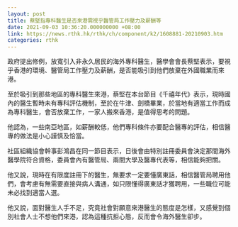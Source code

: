 ```yaml
---
layout: post
title: 蔡堅指專科醫生是否來港需視乎醫管局工作壓力及薪酬等
date: 2021-09-03 10:36:20.000000000 +08:00
link: https://news.rthk.hk/rthk/ch/component/k2/1608881-20210903.htm
categories: rthk
---
```


政府提出修例，放寬引入非永久居民的海外專科醫生，醫學會會長蔡堅表示，要視乎香港的環境、醫管局工作壓力及薪酬，是否能吸引到他們放棄在外國職業而來港。

至於吸引到那些地區的專科醫生來港，蔡堅在本台節目《千禧年代》表示，現時國內的醫生暫時未有專科評估機制，至於在牛津、劍橋畢業，於當地有適當工作而成為專科醫生，會否放棄工作，一家人搬來香港，是值得思考的問題。

他認為，一些南亞地區，如薪酬較低，他們專科條件亦要配合醫專的評估，相信醫專的做法是小心謹慎及恰當。

社區組織協會幹事彭鴻昌在同一節目表示，日後會由特別註冊委員會決定那間海外醫學院符合資格，委員會內有醫管局、兩間大學及醫專代表等，相信能夠把關。

他又說，現時在有限度註冊下的醫生，無要求一定要懂廣東話，相信醫管局聘用他們，會考慮有無需要直接與病人溝通，如只限懂得廣東話才獲聘用，一些職位可能未必找到適當人選。

他又說，面對醫生人手不足，究竟社會對願意來港醫生的態度是怎樣，又感覺到個別社會人士不想他們來港，認為這種抗拒心態，反而會令海外醫生卻步。
